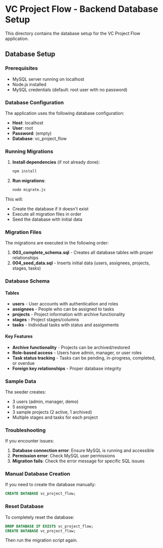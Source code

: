 # VC Project Flow - Backend Database Setup

This directory contains the database setup for the VC Project Flow application.

## Database Setup

### Prerequisites
- MySQL server running on localhost
- Node.js installed
- MySQL credentials (default: root user with no password)

### Database Configuration
The application uses the following database configuration:
- **Host**: localhost
- **User**: root
- **Password**: (empty)
- **Database**: vc_project_flow

### Running Migrations

1. **Install dependencies** (if not already done):
   ```bash
   npm install
   ```

2. **Run migrations**:
   ```bash
   node migrate.js
   ```

This will:
- Create the database if it doesn't exist
- Execute all migration files in order
- Seed the database with initial data

### Migration Files

The migrations are executed in the following order:

1. **003_complete_schema.sql** - Creates all database tables with proper relationships
2. **004_seed_data.sql** - Inserts initial data (users, assignees, projects, stages, tasks)

### Database Schema

#### Tables
- **users** - User accounts with authentication and roles
- **assignees** - People who can be assigned to tasks
- **projects** - Project information with archive functionality
- **stages** - Project stages/columns
- **tasks** - Individual tasks with status and assignments

#### Key Features
- **Archive functionality** - Projects can be archived/restored
- **Role-based access** - Users have admin, manager, or user roles
- **Task status tracking** - Tasks can be pending, in-progress, completed, or overdue
- **Foreign key relationships** - Proper database integrity

### Sample Data

The seeder creates:
- 3 users (admin, manager, demo)
- 5 assignees
- 3 sample projects (2 active, 1 archived)
- Multiple stages and tasks for each project

### Troubleshooting

If you encounter issues:

1. **Database connection error**: Ensure MySQL is running and accessible
2. **Permission error**: Check MySQL user permissions
3. **Migration fails**: Check the error message for specific SQL issues

### Manual Database Creation

If you need to create the database manually:
```sql
CREATE DATABASE vc_project_flow;
```

### Reset Database

To completely reset the database:
```sql
DROP DATABASE IF EXISTS vc_project_flow;
CREATE DATABASE vc_project_flow;
```

Then run the migration script again. 